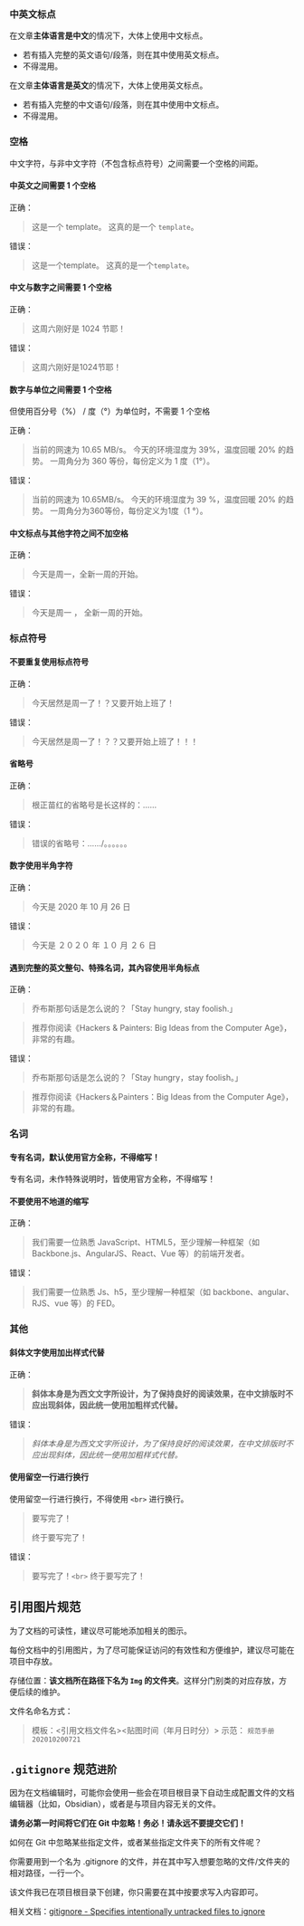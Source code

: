 ### 中英文标点

在文章**主体语言是中文**的情况下，大体上使用中文标点。

- 若有插入完整的英文语句/段落，则在其中使用英文标点。
- 不得混用。

在文章**主体语言是英文**的情况下，大体上使用英文标点。

- 若有插入完整的中文语句/段落，则在其中使用中文标点。
- 不得混用。

### 空格

中文字符，与非中文字符（不包含标点符号）之间需要一个空格的间距。

#### 中英文之间需要 1 个空格

正确：

> 这是一个 template。 这真的是一个 `template`。

错误：

> 这是一个template。 这真的是一个`template`。

#### 中文与数字之间需要 1 个空格

正确：

> 这周六刚好是 1024 节耶！

错误：

> 这周六刚好是1024节耶！

#### 数字与单位之间需要 1 个空格

但使用百分号（%） / 度（°）为单位时，不需要 1 个空格

正确：

> 当前的网速为 10.65 MB/s。 今天的环境湿度为 39%，温度回暖 20% 的趋势。 一周角分为 360 等份，每份定义为 1 度（1°）。

错误：

> 当前的网速为 10.65MB/s。 今天的环境湿度为 39 %，温度回暖 20% 的趋势。 一周角分为360等份，每份定义为1度（1 °）。

#### 中文标点与其他字符之间不加空格

正确：

> 今天是周一，全新一周的开始。

错误：

> 今天是周一 ， 全新一周的开始。

### 标点符号

#### 不要重复使用标点符号

正确：

> 今天居然是周一了！？又要开始上班了！

错误：

> 今天居然是周一了！？？又要开始上班了！！！

#### 省略号

正确：

> 根正苗红的省略号是长这样的：……

错误：

> 错误的省略号：....../。。。。。。

#### 数字使用半角字符

正确：

> 今天是 2020 年 10 月 26 日

错误：

> 今天是 ２０２０ 年 １０ 月 ２６ 日

#### 遇到完整的英文整句、特殊名词，其內容使用半角标点

正确：

> 乔布斯那句话是怎么说的？「Stay hungry, stay foolish.」

> 推荐你阅读《Hackers & Painters: Big Ideas from the Computer Age》，非常的有趣。

错误：

> 乔布斯那句话是怎么说的？「Stay hungry，stay foolish。」

> 推荐你阅读《Hackers＆Painters：Big Ideas from the Computer Age》，非常的有趣。

### 名词

#### 专有名词，默认使用官方全称，不得缩写！

专有名词，未作特殊说明时，皆使用官方全称，不得缩写！

#### 不要使用不地道的缩写

正确：

> 我们需要一位熟悉 JavaScript、HTML5，至少理解一种框架（如 Backbone.js、AngularJS、React、Vue 等）的前端开发者。

错误：

> 我们需要一位熟悉 Js、h5，至少理解一种框架（如 backbone、angular、RJS、vue 等）的 FED。

### 其他

#### 斜体文字使用加出样式代替

正确：

> **斜体本身是为西文文字所设计，为了保持良好的阅读效果，在中文排版时不应出现斜体，因此统一使用加粗样式代替。**

错误：

> *斜体本身是为西文文字所设计，为了保持良好的阅读效果，在中文排版时不应出现斜体，因此统一使用加粗样式代替。*

#### 使用留空一行进行换行

使用留空一行进行换行，不得使用 `<br>` 进行换行。

> 要写完了！
>
> 终于要写完了！

错误：

> 要写完了！`<br>` 终于要写完了！

## 引用图片规范

为了文档的可读性，建议尽可能地添加相关的图示。

每份文档中的引用图片，为了尽可能保证访问的有效性和方便维护，建议尽可能在项目中存放。

存储位置：**该文档所在路径下名为 `Img` 的文件夹**。这样分门别类的对应存放，方便后续的维护。

文件名命名方式：

> 模板：<引用文档文件名><贴图时间（年月日时分）> 示范： `规范手册202010200721`

## `.gitignore` 规范`进阶`

因为在文档编辑时，可能你会使用一些会在项目根目录下自动生成配置文件的文档编辑器（比如，Obsidian），或者是与项目内容无关的文件。

**请务必第一时间将它们在 Git 中忽略！务必！请永远不要提交它们！**

如何在 Git 中忽略某些指定文件，或者某些指定文件夹下的所有文件呢？

你需要用到一个名为 .gitignore 的文件，并在其中写入想要忽略的文件/文件夹的相对路径，一行一个。

该文件我已在项目根目录下创建，你只需要在其中按要求写入内容即可。

相关文档：[gitignore - Specifies intentionally untracked files to ignore](https://git-scm.com/docs/gitignore)